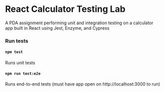 # React Calculator Testing Lab

A PDA assignment performing unit and integration testing on a calculator app built in React using Jest, Enzyme, and Cypress

### Run tests

#### `npm test`
Runs unit tests

#### `npm run test:e2e`
Runs end-to-end tests (must have app open on http://localhost:3000 to run)
